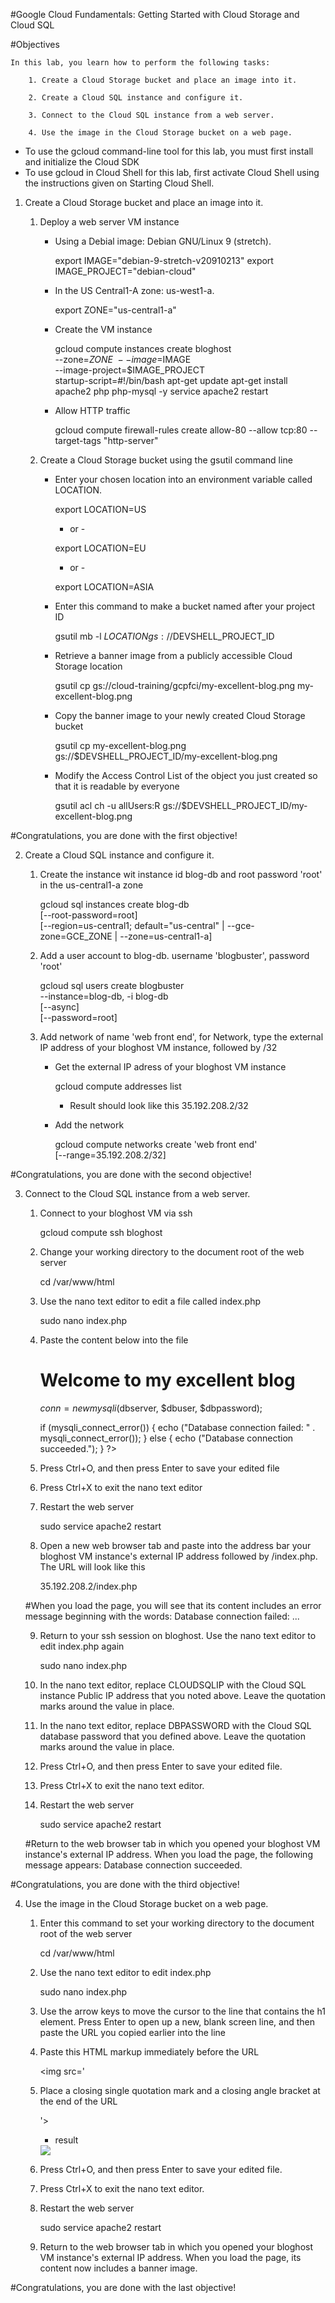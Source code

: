 #Google Cloud Fundamentals: Getting Started with Cloud Storage and Cloud SQL


#Objectives

    In this lab, you learn how to perform the following tasks:

        1. Create a Cloud Storage bucket and place an image into it.

        2. Create a Cloud SQL instance and configure it.

        3. Connect to the Cloud SQL instance from a web server.

        4. Use the image in the Cloud Storage bucket on a web page.

 - To use the gcloud command-line tool for this lab, you must first install and initialize the Cloud SDK
 - To use gcloud in Cloud Shell for this lab, first activate Cloud Shell using the instructions given on Starting Cloud Shell.

1. Create a Cloud Storage bucket and place an image into it.

    1. Deploy a web server VM instance

         - Using a Debial image: Debian GNU/Linux 9 (stretch).

            export IMAGE="debian-9-stretch-v20910213"
            export IMAGE_PROJECT="debian-cloud"

         - In the US Central1-A zone: us-west1-a.

            export ZONE="us-central1-a"

         - Create the VM instance

            gcloud compute instances create bloghost \
                --zone=$ZONE \
                --image=$IMAGE \
                --image-project=$IMAGE_PROJECT \
                startup-script=#!/bin/bash apt-get update
                    apt-get install apache2 php php-mysql -y
                    service apache2 restart

         - Allow HTTP traffic

            gcloud compute firewall-rules create allow-80 --allow tcp:80 --target-tags "http-server"

    2. Create a Cloud Storage bucket using the gsutil command line
        
         - Enter your chosen location into an environment variable called LOCATION.

            export LOCATION=US

             - or -

            export LOCATION=EU

             - or -

            export LOCATION=ASIA

         - Enter this command to make a bucket named after your project ID

            gsutil mb -l $LOCATION gs://$DEVSHELL_PROJECT_ID

         - Retrieve a banner image from a publicly accessible Cloud Storage location

            gsutil cp gs://cloud-training/gcpfci/my-excellent-blog.png my-excellent-blog.png

         - Copy the banner image to your newly created Cloud Storage bucket

            gsutil cp my-excellent-blog.png gs://$DEVSHELL_PROJECT_ID/my-excellent-blog.png

         - Modify the Access Control List of the object you just created so that it is readable by everyone

            gsutil acl ch -u allUsers:R gs://$DEVSHELL_PROJECT_ID/my-excellent-blog.png

#Congratulations, you are done with the first objective!

2. Create a Cloud SQL instance and configure it.

    1. Create the instance wit instance id blog-db and root password 'root' in the us-central1-a zone
      
        gcloud sql instances create blog-db \
            [--root-password=root] \
            [--region=us-central1; default="us-central"     | --gce-zone=GCE_ZONE     | --zone=us-central1-a]

    2. Add a user account to blog-db. username 'blogbuster', password 'root'

        gcloud sql users create blogbuster \
            --instance=blog-db, -i blog-db \
            [--async] \
            [--password=root]

    3. Add network of name 'web front end', for Network, type the external IP address of your bloghost VM instance, followed by /32

         - Get the external IP adress of your bloghost VM instance

            gcloud compute addresses list

             - Result should look like this 35.192.208.2/32

         - Add the network

            gcloud compute networks create 'web front end' \
                [--range=35.192.208.2/32]

#Congratulations, you are done with the second objective!

3. Connect to the Cloud SQL instance from a web server.

    1. Connect to your bloghost VM via ssh

        gcloud compute ssh bloghost

    2. Change your working directory to the document root of the web server

        cd /var/www/html

    3. Use the nano text editor to edit a file called index.php

        sudo nano index.php

    4. Paste the content below into the file

        <html>
        <head><title>Welcome to my excellent blog</title></head>
        <body>
        <h1>Welcome to my excellent blog</h1>
        <?php
        $dbserver = "CLOUDSQLIP";
        $dbuser = "blogdbuser";
        $dbpassword = "DBPASSWORD";
        // In a production blog, we would not store the MySQL
        // password in the document root. Instead, we would store it in a
        // configuration file elsewhere on the web server VM instance.

        $conn = new mysqli($dbserver, $dbuser, $dbpassword);

        if (mysqli_connect_error()) {
                echo ("Database connection failed: " . mysqli_connect_error());
        } else {
                echo ("Database connection succeeded.");
        }
        ?>
        </body></html>

    5. Press Ctrl+O, and then press Enter to save your edited file

    6. Press Ctrl+X to exit the nano text editor

    7. Restart the web server

        sudo service apache2 restart

    8. Open a new web browser tab and paste into the address bar your bloghost VM instance's external IP address followed by /index.php. The URL will look like this

        35.192.208.2/index.php

    #When you load the page, you will see that its content includes an error message beginning with the words: Database connection failed: ...

    9. Return to your ssh session on bloghost. Use the nano text editor to edit index.php again

        sudo nano index.php

    10. In the nano text editor, replace CLOUDSQLIP with the Cloud SQL instance Public IP address that you noted above. Leave the quotation marks around the value in place.

    11. In the nano text editor, replace DBPASSWORD with the Cloud SQL database password that you defined above. Leave the quotation marks around the value in place.

    12. Press Ctrl+O, and then press Enter to save your edited file.

    13. Press Ctrl+X to exit the nano text editor.

    14. Restart the web server

        sudo service apache2 restart

    #Return to the web browser tab in which you opened your bloghost VM instance's external IP address. When you load the page, the following message appears: Database connection succeeded.

#Congratulations, you are done with the third objective!

4. Use the image in the Cloud Storage bucket on a web page.

    1. Enter this command to set your working directory to the document root of the web server

        cd /var/www/html

    2. Use the nano text editor to edit index.php

        sudo nano index.php

    3. Use the arrow keys to move the cursor to the line that contains the h1 element. Press Enter to open up a new, blank screen line, and then paste the URL you copied earlier into the line

    4. Paste this HTML markup immediately before the URL

        <img src='

    5. Place a closing single quotation mark and a closing angle bracket at the end of the URL

        '>

        - result

        <img src='https://storage.googleapis.com/qwiklabs-gcp-0005e186fa559a09/my-excellent-blog.png'>

    6. Press Ctrl+O, and then press Enter to save your edited file.

    7. Press Ctrl+X to exit the nano text editor.

    8. Restart the web server

        sudo service apache2 restart

    9. Return to the web browser tab in which you opened your bloghost VM instance's external IP address. When you load the page, its content now includes a banner image.

#Congratulations, you are done with the last objective!

